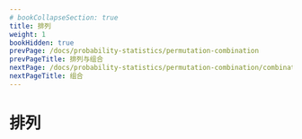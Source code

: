 ```yaml
---
# bookCollapseSection: true
title: 排列
weight: 1
bookHidden: true
prevPage: /docs/probability-statistics/permutation-combination
prevPageTitle: 排列与组合
nextPage: /docs/probability-statistics/permutation-combination/combination
nextPageTitle: 组合
---
```


# 排列


